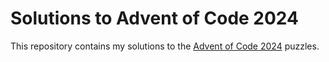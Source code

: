 # Solutions to Advent of Code 2024

This repository contains my solutions to the [Advent of Code 2024](https://adventofcode.com/2024) puzzles.
